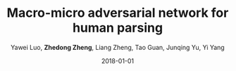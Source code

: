 ---
title: "Macro-micro adversarial network for human parsing"
collection: publications
permalink: /publication/2018-01-01-Macro-micro-adversarial-network-for-human-parsing
date: 2018-01-01
doi: 
venue: 'ECCV'
paperurl: 'https://zdzheng.xyz/files/ECCV18.pdf'
code: 'https://github.com/RoyalVane/MMAN'
author: 'Yawei Luo,  <strong>Zhedong Zheng</strong>,  Liang Zheng,  Tao Guan,  Junqing Yu,  Yi Yang'
citation: ' Yawei Luo,  Zhedong Zheng,  Liang Zheng,  Tao Guan,  Junqing Yu,  Yi Yang, &quot;Macro-micro adversarial network for human parsing.&quot; ECCV, 2018.'
pub_year: '2018'
bib: >
    @inproceedings{luo2018macro,<br>  
    author = "Luo, Yawei and Zheng, Zhedong and Zheng, Liang and Guan, Tao and Yu, Junqing and Yang, Yi",<br>  
    title = "Macro-micro adversarial network for human parsing",<br>  
    booktitle = "ECCV",<br>  
    pages = "418--434",<br>  
    code = "https://github.com/RoyalVane/MMAN",<br>  
    url = "https://zdzheng.xyz/files/ECCV18.pdf",<br>  
    year = "2018"
    }

---